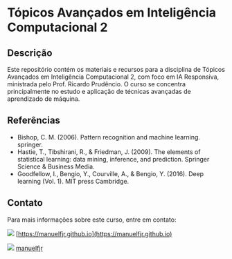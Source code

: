 # Tópicos Avançados em Inteligência Computacional 2

## Descrição
Este repositório contém os materiais e recursos para a disciplina de Tópicos Avançados em Inteligência Computacional 2, com foco em IA Responsiva, ministrada pelo Prof. Ricardo Prudêncio. O curso se concentra principalmente no estudo e aplicação de técnicas avançadas de aprendizado de máquina.

## Referências
- Bishop, C. M. (2006). Pattern recognition and machine learning. springer.
- Hastie, T., Tibshirani, R., & Friedman, J. (2009). The elements of statistical learning: data mining, inference, and prediction. Springer Science & Business Media.
- Goodfellow, I., Bengio, Y., Courville, A., & Bengio, Y. (2016). Deep learning (Vol. 1). MIT press Cambridge.

## Contato
Para mais informações sobre este curso, entre em contato:

[<img src="https://img.icons8.com/ios/20/000000/domain.png"/>](https://manuelfjr.github.io) [https://manuelfjr.github.io](https://manuelfjr.github.io)

[<img src="https://img.icons8.com/ios/20/000000/github--v1.png"/>](https://github.com/manuelfjr) [manuelfjr](https://github.com/manuelfjr)

